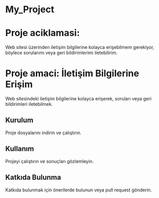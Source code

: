 # My_Project
# Proje aciklamasi:
   Web sitesi üzerinden iletişim bilgilerine kolayca erişebilmem gerekiyor, 
   böylece sorularımı veya geri bildirimlerimi iletebilirim.
# Proje amaci: İletişim Bilgilerine Erişim
Web sitesindeki iletişim bilgilerine kolayca erişerek, soruları veya geri bildirimleri iletebilmek.

## Kurulum

Proje dosyalarını indirin ve çalıştırın.

## Kullanım

Projeyi çalıştırın ve sonuçları gözlemleyin.

## Katkıda Bulunma

Katkıda bulunmak için önerilerde bulunun veya pull request gönderin.


